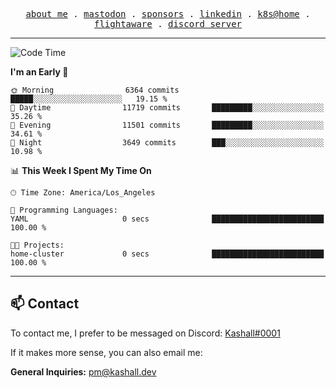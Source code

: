 <p align="center">
  <samp>
    <a href="https://jordanjones.org/">about me</a> .
    <a rel="me" href="https://mastodon.social/@kashall">mastodon</a> .
    <a href="https://github.com/sponsors/kashalls">sponsors</a> .
    <a href="https://linkedin.com/in/jordpjones">linkedin</a> .
    <a href="https://github.com/kashalls/home-cluster">k8s@home</a> .
    <a href="https://flightaware.com/adsb/stats/user/kashalls">flightaware</a> .
    <a href="https://discord.gg/V2WrCfqba9">discord server</a>
  </samp>
</p>

---

<!--START_SECTION:waka-->
![Code Time](http://img.shields.io/badge/Code%20Time-1%2C556%20hrs%2042%20mins-blue)

**I'm an Early 🐤** 

```text
🌞 Morning                6364 commits        █████░░░░░░░░░░░░░░░░░░░░   19.15 % 
🌆 Daytime                11719 commits       █████████░░░░░░░░░░░░░░░░   35.26 % 
🌃 Evening                11501 commits       █████████░░░░░░░░░░░░░░░░   34.61 % 
🌙 Night                  3649 commits        ███░░░░░░░░░░░░░░░░░░░░░░   10.98 % 
```


📊 **This Week I Spent My Time On** 

```text
🕑︎ Time Zone: America/Los_Angeles

💬 Programming Languages: 
YAML                     0 secs              █████████████████████████   100.00 % 

🐱‍💻 Projects: 
home-cluster             0 secs              █████████████████████████   100.00 % 
```


<!--END_SECTION:waka-->

---

## 📫 Contact

To contact me, I prefer to be messaged on Discord:  [Kashall#0001](https://discord.com/users/201077739589992448)

If it makes more sense, you can also email me:

**General Inquiries:** pm@kashall.dev  
